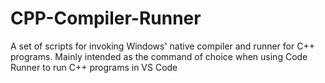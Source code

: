 # CPP-Compiler-Runner
A set of scripts for invoking Windows' native compiler and runner for C++ programs. Mainly intended as the command of choice when using Code Runner to run C++ programs in VS Code
